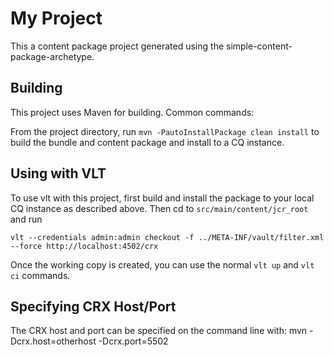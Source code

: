 My Project
======

This a content package project generated using the simple-content-package-archetype.

Building
--------

This project uses Maven for building. Common commands:

From the project directory, run ``mvn -PautoInstallPackage clean install`` to build the bundle and content package and install to a CQ instance.

Using with VLT
--------------

To use vlt with this project, first build and install the package to your local CQ instance as described above. Then cd to `src/main/content/jcr_root` and run

    vlt --credentials admin:admin checkout -f ../META-INF/vault/filter.xml --force http://localhost:4502/crx

Once the working copy is created, you can use the normal ``vlt up`` and ``vlt ci`` commands.

Specifying CRX Host/Port
------------------------

The CRX host and port can be specified on the command line with:
mvn -Dcrx.host=otherhost -Dcrx.port=5502 <goals>


